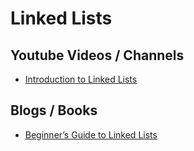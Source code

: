 
# Linked Lists

## Youtube Videos / Channels
* [Introduction to Linked Lists](https://www.youtube.com/watch?v=WwfhLC16bis)


## Blogs / Books
* [Beginner’s Guide to Linked Lists](https://medium.com/@ConnorFinnegan/a-beginners-guide-to-linked-lists-f047a4f929ae)
 



